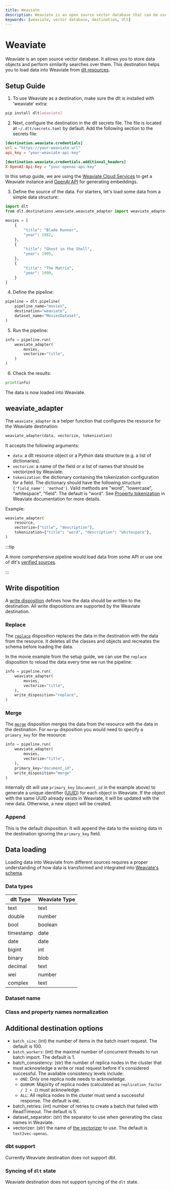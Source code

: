 ```yaml
---
title: Weaviate
description: Weaviate is an open source vector database that can be used as a destination in the DLT.
keywords: [weaviate, vector database, destination, dlt]
---
```


# Weaviate

Weaviate is an open source vector database. It allows you to store data objects and perform similarity searches over them.
This destination helps you to load data into Weaviate from [dlt resources](../../general-usage/resource.md).

## Setup Guide

1. To use Weaviate as a destination, make sure the dlt is installed with 'weaviate' extra:

```bash
pip install dlt[weaviate]
```

2. Next, configure the destination in the dlt secrets file. The file is located at `~/.dlt/secrets.toml` by default. Add the following section to the secrets file:

```toml
[destination.weaviate.credentials]
url = "https://your-weaviate-url"
api_key = "your-weaviate-api-key"

[destination.weaviate.credentials.additional_headers]
X-OpenAI-Api-Key = "your-openai-api-key"
```

In this setup guide, we are using the [Weaviate Cloud Services](https://console.weaviate.cloud/) to get a Weaviate instance and [OpenAI API](https://platform.openai.com/) for generating embeddings.

3. Define the source of the data. For starters, let's load some data from a simple data structure:

```python
import dlt
from dlt.destinations.weaviate.weaviate_adapter import weaviate_adapter

movies = [
    {
        "title": "Blade Runner",
        "year": 1982,
    },
    {
        "title": "Ghost in the Shell",
        "year": 1995,
    },
    {
        "title": "The Matrix",
        "year": 1999,
    }
]
```

4. Define the pipeline:

```python
pipeline = dlt.pipeline(
    pipeline_name="movies",
    destination="weaviate",
    dataset_name="MoviesDataset",
)
```

5. Run the pipeline:

```python
info = pipeline.run(
    weaviate_adapter(
        movies,
        vectorize="title",
    )
)
```

6. Check the results:

```python
print(info)
```

The data is now loaded into Weaviate.

## weaviate_adapter

The `weaviate_adapter` is a helper function that configures the resource for the Weaviate destination:

```python
weaviate_adapter(data, vectorize, tokenization)
```

It accepts the following arguments:
- `data`: a dlt resource object or a Python data structure (e.g. a list of dictionaries).
- `vectorize`: a name of the field or a list of names that should be vectorized by Weaviate.
- `tokenization`: the dictionary containing the tokenization configuration for a field. The dictionary should have the following structure `{'field_name': 'method'}`. Valid methods are "word", "lowercase", "whitespace", "field". The default is "word". See [Property tokenization](https://weaviate.io/developers/weaviate/config-refs/schema#property-tokenization) in Weaviate documentation for more details.

Example:

```python
weaviate_adapter(
    resource,
    vectorize=["title", "description"],
    tokenization={"title": "word", "description": "whitespace"},
)
```

:::tip

A more comprehensive pipeline would load data from some API or use one of dlt's [verified sources](../verified-sources/).

:::

## Write dispotition

A [write disposition](../../general-usage/incremental-loading.md#choosing-a-write-disposition) defines how the data should be written to the destination. All write dispositions are supported by the Weaviate destination.

### Replace

The [`replace`](../../general-usage/full-loading.md) disposition replaces the data in the destination with the data from the resource. It deletes all the classes and objects and recreates the schema before loading the data.

In the movie example from the setup guide, we can use the `replace` disposition to reload the data every time we run the pipeline:

```python
info = pipeline.run(
    weaviate_adapter(
        movies,
        vectorize="title",
    ),
    write_disposition="replace",
)
```

### Merge

The [`merge`](../../general-usage/incremental-loading.md) disposition merges the data from the resource with the data in the destination.
For `merge` disposition you would need to specify a `primary_key` for the resource:

```python
info = pipeline.run(
    weaviate_adapter(
        movies,
        vectorize="title",
    ),
    primary_key="document_id",
    write_disposition="merge"
)
```

Internally dlt will use `primary_key` (`document_id` in the example above) to generate a unique identifier ([UUID](https://weaviate.io/developers/weaviate/manage-data/create#id)) for each object in Weaviate. If the object with the same UUID already exists in Weaviate, it will be updated with the new data. Otherwise, a new object will be created.

### Append

This is the default disposition. It will append the data to the existing data in the destination ignoring the `primary_key` field.

## Data loading

Loading data into Weaviate from different sources requires a proper understanding of how data is transformed and integrated into [Weaviate's schema](https://weaviate.io/developers/weaviate/config-refs/schema).

### Data types

| dlt Type   | Weaviate Type |
|------------|---------------|
| text       | text          |
| double     | number        |
| bool       | boolean       |
| timestamp  | date          |
| date       | date          |
| bigint     | int           |
| binary     | blob          |
| decimal    | text          |
| wei        | number        |
| complex    | text          |

### Dataset name
### Class and property names normalization

## Additional destination options

- `batch_size`: (int) the number of items in the batch insert request. The default is 100.
- `batch_workers`: (int) the maximal number of concurrent threads to run batch import. The default is 1.
- batch_consistency: (str) the number of replica nodes in the cluster that must acknowledge a write or read request before it's considered successful. The available consistency levels include:
    - `ONE`: Only one replica node needs to acknowledge.
    - `QUORUM`: Majority of replica nodes (calculated as `replication_factor / 2 + 1`) must acknowledge.
    - `ALL`: All replica nodes in the cluster must send a successful response.
    The default is `ONE`.
- batch_retries: (int) number of retries to create a batch that failed with ReadTimeout. The default is 5.
- dataset_separator: (str) the separator to use when generating the class names in Weaviate.
- vectorizer: (str) the name of [the vectorizer](https://weaviate.io/developers/weaviate/modules/retriever-vectorizer-modules) to use. The default is `text2vec-openai`.

### dbt support

Currently Weaviate destination does not support dbt.

### Syncing of `dlt` state

Weaviate destination does not support syncing of the `dlt` state.

